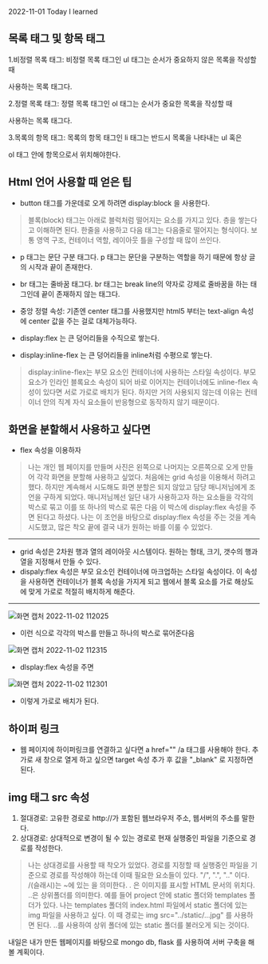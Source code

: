 2022-11-01 Today I learned

## 목록 태그 및 항목 태그

 1.비정렬 목록 태그: 비정렬 목록 태그인 ul 태그는 순서가 중요하지 않은 목록을 작성할 때

사용하는 목록 태그다.

 2.정렬 목록 태그: 정렬 목록 태그인 ol 태그는 순서가 중요한 목록을 작성할 때

사용하는 목록 태그다.

 3.목록의 항목 태그: 목록의 항목 태그인 li 태그는 반드시 목록을 나타내는 ul 혹은

ol 태그 안에 항목으로서 위치해야한다.

## Html 언어 사용할 때 얻은 팁

- button 태그를 가운데로 오게 하려면 display:block 을 사용한다.
> 블록(block) 태그는 아래로 블럭처럼 떨어지는 요소를 가지고 있다. 층을 쌓는다고 이해하면 된다.
> 한줄을 사용하고 다음 태그는 다음줄로 떨어지는 형식이다. 보통 영역 구조, 컨테이너 역할,
> 레이아웃 틀을 구성할 때 많이 쓰인다.

- p 태그는 문단 구분 태그다. p 태그는 문단을 구분하는 역할을 하기 때문에 항상 글의 시작과 끝이 존재한다.

- br 태그는 줄바꿈 태그다. br 태그는 break line의 약자로 강제로 줄바꿈을 하는 태그인데 끝이 존재하지 않는 태그다.
- 중앙 정렬 속성: 기존엔 center 태그를 사용했지만 html5 부터는 text-align 속성에 center 값을 주는 걸로 대체가능하다.
- display:flex 는 큰 덩어리들을 수직으로 쌓는다.
- display:inline-flex 는 큰 덩어리들을 inline처럼 수평으로 쌓는다.
> display:inline-flex는 부모 요소인 컨테이너에 사용하는 스타일 속성이다. 부모 요소가 인라인 
> 블록요소 속성이 되어 바로 이어지는 컨테이너에도 inline-flex 속성이 있다면 서로 가로로 배치가 된다.
> 하지만 거의 사용되지 않는데 이유는 컨테이너 안의 직계 자식 요소들이 반응형으로 동작하지 않기 때문이다.

## 화면을 분할해서 사용하고 싶다면

- flex 속성을 이용하자
> 나는 개인 웹 페이지를 만들며 사진은 왼쪽으로 나머지는 오른쪽으로 오게 만들어 각각 화면을 분할해
> 사용하고 싶었다. 처음에는 grid 속성을 이용해서 하려고 했다. 하지만 계속해서 시도해도 화면 분할은 되지 않았고
> 담당 매니저님에게 조언을 구하게 되었다. 매니저님께선 일단 내가 사용하고자 하는 요소들을 각각의 
> 박스로 묶고 이를 또 하나의 박스로 묶은 다음 이 박스에 display:flex 속성을 주면 된다고 하셨다.
> 나는 이 조언을 바탕으로 display:flex 속성을 주는 것을 계속 시도했고, 많은 착오 끝에 결국
> 내가 원하는 바를 이룰 수 있었다.
---
- grid 속성은 2차원 행과 열의 레이아웃 시스템이다. 원하는 형태, 크기, 갯수의 행과 열을 지정해서 만들 수 있다.
- dispaly:flex 속성은 부모 요소인 컨테이너에 마크업하는 스타일 속성이다. 이 속성을 사용하면 컨테이너가 블록 속성을 가지게 되고 웹에서 블록 요소를 가로 해상도에 맞게 가로로 적절히 배치하게 해준다.
---
![화면 캡처 2022-11-02 112025](https://user-images.githubusercontent.com/115538330/199380619-e9d0cfd2-f834-4405-968e-7bf4582301c8.png)

- 이런 식으로 각각의 박스를 만들고 하나의 박스로 묶어준다음

![화면 캡처 2022-11-02 112315](https://user-images.githubusercontent.com/115538330/199380726-bf711d40-7e65-4499-99fe-147bb7d5d4ed.png)

- dlsplay:flex 속성을 주면
 
![화면 캡처 2022-11-02 112301](https://user-images.githubusercontent.com/115538330/199380809-f30739d3-e153-4e6f-af18-369a81d99098.png)

- 이렇게 가로로 배치가 된다.

## 하이퍼 링크
- 웹 페이지에 하이퍼링크를 연결하고 싶다면 a href="" /a 태그를 사용해야 한다. 추가로 새 창으로 열게 하고 싶으면 target 속성 추가 후 값을 "_blank" 로 지정하면 된다.

## img 태그 src 속성

1. 절대경로: 고유한 경로로 http://가 포함된 웹브라우저 주소, 웹서버의 주소를 말한다.
2. 상대경로: 상대적으로 변경이 될 수 있는 경로로 현재 실행중인 파일을 기준으로 경로를 작성한다.
> 나는 상대경로를 사용할 때 착오가 있었다. 경로를 지정할 때 실행중인 파일을 기준으로 경로를
> 작성해야 하는데 이때 필요한 요소들이 있다. "/", ".", ".." 이다. /(슬래시)는 ~에 있는 을 의미한다.
> . 은 이미지를 표시할 HTML 문서의 위치다. ..은 상위폴더를 의미한다. 예를 들어 project 안에 static 폴더와
> templates 폴더가 있다. 나는 templates 폴더의 index.html 파일에서 static 폴더에 있는 img 파일을 사용하고 싶다.
> 이 때 경로는 img src="../static/...jpg" 를 사용하면 된다. ..를 사용하여 상위 폴더에 있는 static 폴더를
> 불러오게 되는 것이다.

내일은 내가 만든 웹페이지를 바탕으로 mongo db, flask 를 사용하여 서버 구축을 해볼 계획이다.
